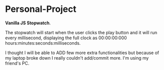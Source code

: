 # Personal-Project
**Vanilla JS Stopwatch**.



The stopwatch will start when the user clicks the play button and it will run every millisecond, displaying the full clock as 00:00:00:000 hours:minutes:seconds:milliseconds.

I thought I will be able to ADD few more extra functionalities but because of my laptop broke down I really couldn't add/commit more. I'm using my friend's PC.
